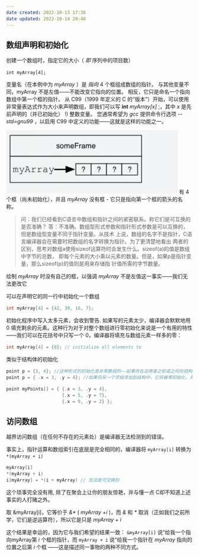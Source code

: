 ```yaml
---
date created: 2022-10-13 17:38
date updated: 2022-10-14 20:40
---
```


## 数组声明和初始化

创建一个数组时，指定它的大小（ _即_ 序列中的项目数）

`int myArray[4];`

变量名（在本例中为 _myArray_ ）是 _指向_  4 个框组成数组的指针。 与其他变量不同，myArray 不是左值——不能改变它指向的位置。 相反，它只是命名一个指向数组中第一个框的指针。 从 C99（1999 年定义的 C 的“版本”）开始，可以使用非常量表达式作为大小来声明数组，即我们可以写 **int** _myArray[x]_ ;，其中 _x_ 是先前声明的（并已初始化） !) 整数变量。 您通常希望为 _gcc_ 提供命令行选项 _--std=gnu99_ ，以启用 C99 中定义的功能——这就是这样的功能之一。

![](attachments/Pasted%20image%2020221013173940.png)
有 4 个框（尚未初始化），并且 _myArray_ 没有框 - 它只是指向第一个框的箭头的名称。

> 问：我们已经看到C语言中数组和指针之间的紧密联系。称它们是可互换的是否准确？
> 答：不准确。数组型形式参数和指针形式参数是可以互换的，但是数组型变量不同于指针变量。从技术
> 上说，数组的名字不是指针，C语言编译器会在需要时把数组的名字转换为指针。为了更清楚地看出
> 两者的区别，思考对数组a使用sizeof运算符时会发生什么。sizeof(a)的值是数组中字节的总数，
> 即每个元素的大小乘以元素的数量。但是，如果p是指针变量，那么sizeof(p)的值则是用来存储指
> 针值所需的字节数量。

绘制 _myArray_ 时没有自己的框，以强调 _myArray_ 不是左值这一事实——我们无法更改它

可以在声明它的同一行中初始化一个数组

```c
int myArray[4] = {42, 39, 16, 7};
```

初始化程序中写入太多元素，会收到警告. 如果写的元素太少，编译器会默默地用 0 填充剩余的元素。这种行为对于对整个数组进行零初始化来说是一个有用的特性——我们可以在花括号中只写一个 0，编译器将填充与数组元素一样多的零：

```c
int myArray[4] = {0}; // initialize all elements to
```

类似于结构体的初始化

```c
point p = {3, 4}; //这种形式的初始化是非常脆弱的——如果你在这两者之前或之间向结构体添加另一个字段，你将不再按照你想要的方式初始化这些字段
point p = { .x = 3, .y = 4}; //如果将另一个字段添加到结构中，它将被零初始化，并且 _x_ 和 _y_ 字段仍将正确初始化。
```

```c
point myPoints[] = { {.x = 3, .y = 4},
					 {.x = 5, .y = 7},
					 {.x = 9, .y = 2} };
```

## 访问数组

越界访问数组（在任何不存在的元素处）是编译器无法检测到的错误。

事实上，指针运算和数组索引在底层是完全相同的，编译器将 `myArray[i]` 转换为 `*(myArray + i)`

```c
myArray[i]
*(myArray + i)
i[myArray] = *(i + myArray) // 加法是可交换的
```

这个琐事完全没有用, 除了在聚会上让你的朋友惊艳，并与懂一点 C却不知道上述事实的人打赌之外。

取 &myArray[i]，它等价于 _&*_ ( _myArray +i_ )，而 _&_ 和 _*_ 取消（正如我们之前所学，它们是逆运算符），所以它是只是 _myArray + i_

这个结果是幸运的，因为它与我们希望的结果一致： `&myArray[i]` 说“给我一个指向myArray第 _i_ 个框的指针，而 `myArray + i` 说“给我一个指针在 _myArray_ 指向的位置之后第 _i_ 个框 ——这是描述同一事物的两种不同方式。
